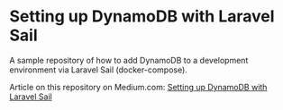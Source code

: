 # Setting up DynamoDB with Laravel Sail

A sample repository of how to add DynamoDB to a development environment via Laravel Sail (docker-compose).

Article on this repository on
Medium.com: [Setting up DynamoDB with Laravel Sail](https://medium.com/@petr-jelinek/setting-up-dynamodb-with-laravel-sail-a7221c8740dd)
